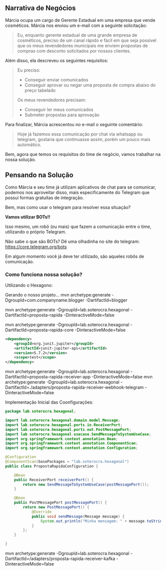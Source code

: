 ## Narrativa de Negócios

Márcia ocupa um cargo de Gerente Estadual em uma empresa que vende cosméticos. Márcia nos enviou um e-mail com a seguinte solicitação:

> Eu, enquanto gerente estadual de uma grande empresa de cosméticos, preciso de um canal rápido e fácil em que seja possível que os meus revendedores municipais me enviem propostas de compras com desconto solicitados por nossos clientes.

Além disso, ela descreveu os seguintes requisitos:

> Eu preciso:
> * Conseguir enviar comunicados
> * Conseguir aprovar ou negar uma proposta de compra abaixo do preço tabelado
> 
> Os meus revendedores precisam:
> * Conseguir ler meus comunicados
> * Submeter propostas para aprovação

Para finalizar, Márcia acrescentou no e-mail o seguinte comentário: 

> Hoje já fazemos essa comunicação por chat via whatsapp ou telegram, gostaria que continuasse assim, porém um pouco mais automático.

Bem, agora que temos os requisitos do time de negócio, vamos trabalhar na nossa solução.

## Pensando na Solução

Como Márcia e seu time já utilizam aplicativos de chat para se comunicar, podemos nos aproveitar disso, mais especificamente do Telegram que possui formas gratuitas de integração.

Bem, mas como usar o telegram para resolver essa situação?

**Vamos utilizar BOTs!!**

Isso mesmo, um robô (ou mais) que fazem a comunicação entre o time, utilizando o próprio Telegram.

Não sabe o que são BOTs? Dê uma olhadinha no site do telegram: https://core.telegram.org/bots

Em algum momento você já deve ter utilizado, são aqueles robôs de comunicação.

### Como funciona nossa solução?

Utilizando o Hexagono:


Gerando o nosso projeto...
mvn archetype:generate -DgroupId=com.companyname.blogger -DartifactId=blogger


mvn archetype:generate -DgroupId=lab.soterocra.hexagonal -DartifactId=proposta-rapida -DinteractiveMode=false

mvn archetype:generate -DgroupId=lab.soterocra.hexagonal -DartifactId=proposta-rapida-core -DinteractiveMode=false

```xml
<dependency>
    <groupId>org.junit.jupiter</groupId>
    <artifactId>junit-jupiter-api</artifactId>
    <version>5.7.2</version>
    <scope>test</scope>
</dependency>
```
mvn archetype:generate -DgroupId=lab.soterocra.hexagonal -DartifactId=proposta-rapida-receiver-app -DinteractiveMode=false
mvn archetype:generate -DgroupId=lab.soterocra.hexagonal -DartifactId=./adapters/proposta-rapida-receiver-webhook-telegram -DinteractiveMode=false

Implementação Inicial das Coonfigurações:

```java
package lab.soterocra.hexagonal;

import lab.soterocra.hexagonal.domain.model.Message;
import lab.soterocra.hexagonal.ports.in.ReceiverPort;
import lab.soterocra.hexagonal.ports.out.PostMessagePort;
import lab.soterocra.hexagonal.usecase.SendMessageToSystemUseCase;
import org.springframework.context.annotation.Bean;
import org.springframework.context.annotation.ComponentScan;
import org.springframework.context.annotation.Configuration;

@Configuration
@ComponentScan(basePackages = "lab.soterocra.hexagonal")
public class PropostaRapidaConfiguration {

    @Bean
    public ReceiverPort receiverPort() {
        return new SendMessageToSystemUseCase(postMessagePort());
    }

    @Bean
    public PostMessagePort postMessagePort() {
        return new PostMessagePort() {
            @Override
            public void sendMessage(Message message) {
                System.out.println("Minha mensagem: " + message.toString());
            }
        };
    }

}
```

mvn archetype:generate -DgroupId=lab.soterocra.hexagonal -DartifactId=/adapters/proposta-rapida-receiver-kafka -DinteractiveMode=false



